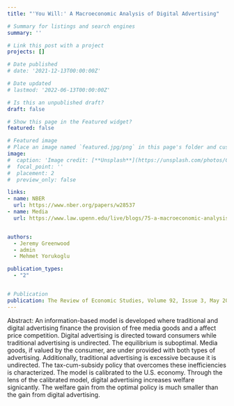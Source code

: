 ```yaml
---
title: "'You Will:' A Macroeconomic Analysis of Digital Advertising"

# Summary for listings and search engines
summary: ''

# Link this post with a project
projects: []

# Date published
# date: '2021-12-13T00:00:00Z'

# Date updated
# lastmod: '2022-06-13T00:00:00Z'

# Is this an unpublished draft?
draft: false

# Show this page in the Featured widget?
featured: false

# Featured image
# Place an image named `featured.jpg/png` in this page's folder and customize its options here.
image:
#  caption: 'Image credit: [**Unsplash**](https://unsplash.com/photos/CpkOjOcXdUY)'
#  focal_point: ''
#  placement: 2
#  preview_only: false

links:
- name: NBER
  url: https://www.nber.org/papers/w28537
- name: Media
  url: https://www.law.upenn.edu/live/blogs/75-a-macroeconomic-analysis-reveals-the-benefits-for


authors:
  - Jeremy Greenwood
  - admin
  - Mehmet Yorukoglu

publication_types:
  - "2"


# Publication
publication: The Review of Economic Studies, Volume 92, Issue 3, May 2025
---
```


Abstract: An information-based model is developed where traditional and digital advertising finance the provision of free media goods and a affect price competition. Digital advertising is directed toward consumers while traditional advertising is undirected. The equilibrium is suboptimal. Media goods, if valued by the consumer, are under provided with both types of advertising. Additionally, traditional advertising is excessive because it is undirected. The tax-cum-subsidy policy that overcomes these inefficiencies is characterized. The model is calibrated to the U.S. economy. Through the lens of the calibrated model, digital advertising increases welfare signicantly. The welfare gain from the optimal policy is much smaller than the gain from digital advertising.




